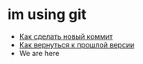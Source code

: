 # im using git
- [Как сделать новый коммит](./commmit_help.md)
- [Как вернуться к прошлой версии](./reset_help.md)
- We are here
